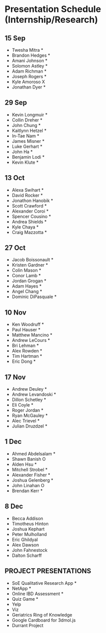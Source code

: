 # Presentation Schedule (Internship/Research)

## 15 Sep
- Twesha Mitra *
- Brandon Hedges *
- Amani Johnson *
- Solomon Astley *
- Adam Richman *
- Joseph Rogers *
- Kyle Amoroso X
- Jonathan Dyer *

## 29 Sep
- Kevin Longmuir *
- Collin Dreher *
- John Chung *
- Kaitlynn Hetzel *
- In-Tae Nam *
- James Misner *
- Luke Gerhart *
- John Ha *
- Benjamin Lodi *
- Kevin Klute *

## 13 Oct
- Alexa Swihart *
- David Rocker *
- Jonathon Hanobik *
- Scott Crawford *
- Alexander Coroi *
- Spencer Cousino *
- Andrea Shields *
- Kyle Chaya *
- Craig Mazzotta *

## 27 Oct
- Jacob Boissonault *
- Kristen Gardner *
- Colin Mason *
- Conor Lamb *
- Jordan Grogan *
- Adam Hayes *
- Angel Chang *
- Dominic DiPasquale *

## 10 Nov
- Ken Woodruff *
- Paul Hauser *
- Matthew Mancino *
- Andrew LeCours *
- Bri Lehman *
- Alex Rowden *
- Tim Hartman *
- Eric Dong *

## 17 Nov
- Andrew Deuley *
- Andrew Levandoski *
- Dillon Schetley *
- Eli Coyle *
- Roger Jordan *
- Ryan McGauley *
- Alec Trievel *
- Julian Druzdzel *

## 1 Dec
- Ahmed Abdelsalam *
- Shawn Banish O 
- Alden Hsu *
- Mitchell Strobel *
- Alexander Fisher *
- Joshua Gelenberg *
- John Linahan O
- Brendan Kerr *

## 8 Dec
- Becca Addison
- Timotheus Hinton
- Joshua Kephart
- Peter Mulholland
- Eric Ghildyal
- Alex Dawson
- John Fahnestock
- Dalton Scharff

## PROJECT PRESENTATIONS

- SoE Qualitative Research App *
- NetApp *
- Online IBD Assessment *
- Quiz Game *
- Yelp
- Viz
- Geriatrics Ring of Knowledge
- Google Cardboard for 3dmol.js
- Durrant Project

